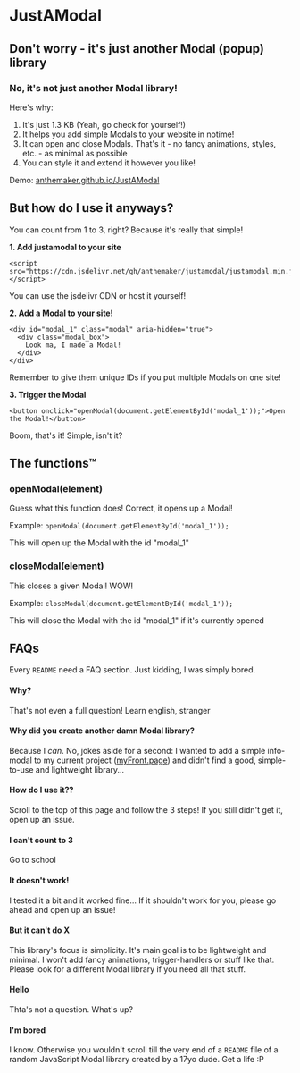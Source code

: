 # JustAModal
## Don't worry - it's just another Modal (popup) library

### No, it's not just another Modal library!
Here's why:
1. It's just 1.3 KB (Yeah, go check for yourself!)
2. It helps you add simple Modals to your website in notime!
3. It can open and close Modals. That's it - no fancy animations, styles, etc. - as minimal as possible
4. You can style it and extend it however you like!

Demo: [anthemaker.github.io/JustAModal](https://anthemaker.github.io/JustAModal/)

## But how do I use it anyways?
You can count from 1 to 3, right? Because it's really that simple!

**1. Add justamodal to your site**
```
<script src="https://cdn.jsdelivr.net/gh/anthemaker/justamodal/justamodal.min.js"></script>
```
You can use the jsdelivr CDN or host it yourself!

**2. Add a Modal to your site!**
```
<div id="modal_1" class="modal" aria-hidden="true">
  <div class="modal_box">
    Look ma, I made a Modal!
  </div>
</div>
```
Remember to give them unique IDs if you put multiple Modals on one site!

**3. Trigger the Modal**
```
<button onclick="openModal(document.getElementById('modal_1'));">Open the Modal!</button>
```

Boom, that's it! Simple, isn't it?

## The functions™

### openModal(element)
Guess what this function does! Correct, it opens up a Modal!

Example: `openModal(document.getElementById('modal_1'));`

This will open up the Modal with the id "modal_1"

### closeModal(element)
This closes a given Modal! WOW!

Example: `closeModal(document.getElementById('modal_1'));`

This will close the Modal with the id "modal_1" if it's currently opened

## FAQs
Every `README` need a FAQ section. Just kidding, I was simply bored.

#### Why?
That's not even a full question! Learn english, stranger

#### Why did you create another damn Modal library?
Because I *can*. No, jokes aside for a second: I wanted to add a simple info-modal to my current project ([myFront.page](https://myfront.page)) and didn't find a good, simple-to-use and lightweight library...

#### How do I use it??
Scroll to the top of this page and follow the 3 steps! If you still didn't get it, open up an issue.

#### I can't count to 3
Go to school

#### It doesn't work!
I tested it a bit and it worked fine... If it shouldn't work for you, please go ahead and open up an issue!

#### But it can't do X
This library's focus is simplicity. It's main goal is to be lightweight and minimal. I won't add fancy animations, trigger-handlers or stuff like that. Please look for a different Modal library if you need all that stuff.

#### Hello
Thta's not a question. What's up?

#### I'm bored
I know. Otherwise you wouldn't scroll  till the very end of a `README` file  of a random JavaScript Modal library created by a 17yo dude. Get a life :P
